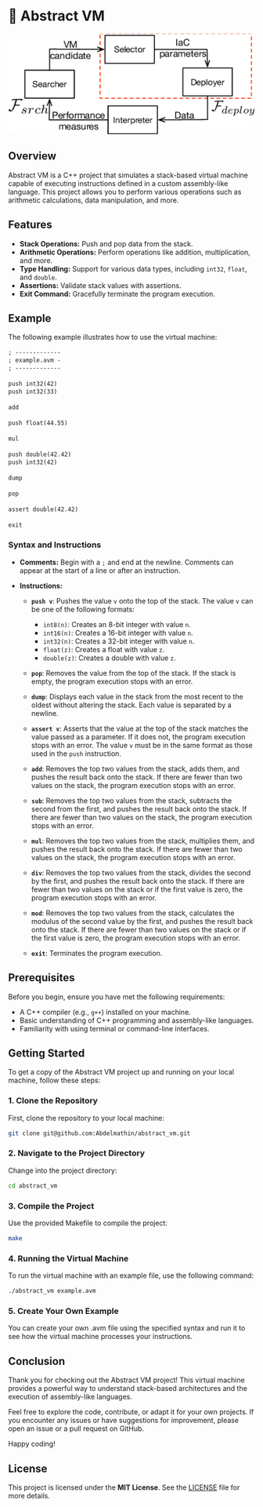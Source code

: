 # 🧩 Abstract VM

<p align="center">
    <a href="" target="_blank">
        <img style="border-radius: 10px;" src="docs/assets/img/banner.png" width="800" alt="Abstract VM" />
    </a>
</p>

## Overview
Abstract VM is a C++ project that simulates a stack-based virtual machine capable of executing instructions defined in a custom assembly-like language. This project allows you to perform various operations such as arithmetic calculations, data manipulation, and more.

## Features
- **Stack Operations:** Push and pop data from the stack.
- **Arithmetic Operations:** Perform operations like addition, multiplication, and more.
- **Type Handling:** Support for various data types, including `int32`, `float`, and `double`.
- **Assertions:** Validate stack values with assertions.
- **Exit Command:** Gracefully terminate the program execution.

## Example
The following example illustrates how to use the virtual machine:

```assembly
; -------------
; example.avm -
; -------------

push int32(42)
push int32(33)

add

push float(44.55)

mul

push double(42.42)
push int32(42)

dump

pop

assert double(42.42)

exit
```

### Syntax and Instructions

- **Comments:** Begin with a `;` and end at the newline. Comments can appear at the start of a line or after an instruction.

- **Instructions:**
  - **`push v`**: Pushes the value `v` onto the top of the stack. The value `v` can be one of the following formats:
    - `int8(n)`: Creates an 8-bit integer with value `n`.
    - `int16(n)`: Creates a 16-bit integer with value `n`.
    - `int32(n)`: Creates a 32-bit integer with value `n`.
    - `float(z)`: Creates a float with value `z`.
    - `double(z)`: Creates a double with value `z`.

  - **`pop`**: Removes the value from the top of the stack. If the stack is empty, the program execution stops with an error.

  - **`dump`**: Displays each value in the stack from the most recent to the oldest without altering the stack. Each value is separated by a newline.

  - **`assert v`**: Asserts that the value at the top of the stack matches the value passed as a parameter. If it does not, the program execution stops with an error. The value `v` must be in the same format as those used in the `push` instruction.

  - **`add`**: Removes the top two values from the stack, adds them, and pushes the result back onto the stack. If there are fewer than two values on the stack, the program execution stops with an error.

  - **`sub`**: Removes the top two values from the stack, subtracts the second from the first, and pushes the result back onto the stack. If there are fewer than two values on the stack, the program execution stops with an error.

  - **`mul`**: Removes the top two values from the stack, multiplies them, and pushes the result back onto the stack. If there are fewer than two values on the stack, the program execution stops with an error.

  - **`div`**: Removes the top two values from the stack, divides the second by the first, and pushes the result back onto the stack. If there are fewer than two values on the stack or if the first value is zero, the program execution stops with an error.

  - **`mod`**: Removes the top two values from the stack, calculates the modulus of the second value by the first, and pushes the result back onto the stack. If there are fewer than two values on the stack or if the first value is zero, the program execution stops with an error.

  - **`exit`**: Terminates the program execution.

## Prerequisites

Before you begin, ensure you have met the following requirements:

- A C++ compiler (e.g., `g++`) installed on your machine.
- Basic understanding of C++ programming and assembly-like languages.
- Familiarity with using terminal or command-line interfaces.

## Getting Started

To get a copy of the Abstract VM project up and running on your local machine, follow these steps:

### 1. Clone the Repository
First, clone the repository to your local machine:
```bash
git clone git@github.com:Abdelmathin/abstract_vm.git
```
### 2. Navigate to the Project Directory

Change into the project directory:

```bash
cd abstract_vm
```

### 3. Compile the Project

Use the provided Makefile to compile the project:

```bash
make
```

### 4. Running the Virtual Machine

To run the virtual machine with an example file, use the following command:

```bash
./abstract_vm example.avm
```

### 5. Create Your Own Example

You can create your own .avm file using the specified syntax and run it to see how the virtual machine processes your instructions.

## Conclusion

Thank you for checking out the Abstract VM project! This virtual machine provides a powerful way to understand stack-based architectures and the execution of assembly-like languages.

Feel free to explore the code, contribute, or adapt it for your own projects. If you encounter any issues or have suggestions for improvement, please open an issue or a pull request on GitHub.

Happy coding!

## License

This project is licensed under the **MIT License**. See the [LICENSE](LICENSE) file for more details.
